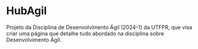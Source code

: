 # HubAgil
Projeto da Disciplina de Desenvolvimento Ágil (2024-1) da UTFPR, que visa criar uma página que detalhe tudo abordado na disciplina sobre Desenvolvimento Ágil.
